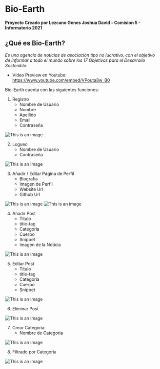# Bio-Earth
**Proyecto Creado por Lezcano Genes Joshua David - Comision 5 - Informatorio 2021**

## ¿Qué es Bio-Earth?

*Es una agencia de noticias de asociación tipo no lucrativo, con el objetivo de informar a todo el mundo sobre los 17 Objetivos para el Desarrollo Sostenible.*

- Vídeo Preview en Youtube: https://www.youtube.com/embed/VPouta8w_B0

Bio-Earth cuenta con las siguientes funciones:

1. Registro
   - Nombre de Usuario
   - Nombre
   - Apellido
   - Email
   - Contraseña

![This is an image](https://cdn.discordapp.com/attachments/546712576189399052/925147630869282826/Registro.png)

2. Logueo
   - Nombre de Usuario
   - Contraseña

![This is an image](https://cdn.discordapp.com/attachments/546712576189399052/925148070117769236/Login.png)

3. Añadir / Editar Página de Perfil
   - Biografía
   - Imagen de Perfil
   - Website Url
   - Github Url

![This is an image](https://cdn.discordapp.com/attachments/546712576189399052/925148389258170468/Perfil.png)
![This is an image](https://cdn.discordapp.com/attachments/546712576189399052/925148653767761950/Perfil2.png)

4. Añadir Post
   - Título
   - title-tag
   - Categoría
   - Cuerpo
   - Snippet
   - Imagen de la Noticia

![This is an image](https://cdn.discordapp.com/attachments/546712576189399052/925148927781634048/add.png)

5. Editar Post
   - Título
   - title-tag
   - Categoría
   - Cuerpo
   - Snippet

![This is an image](https://cdn.discordapp.com/attachments/546712576189399052/925149198922432532/edit.png)

6. Eliminar Post

![This is an image](https://cdn.discordapp.com/attachments/546712576189399052/925149487763165254/delete.png)

7. Crear Categoria
   - Nombre de Categoria

![This is an image](https://cdn.discordapp.com/attachments/546712576189399052/925149704692596816/cat.png)

8. Filtrado por Categoria

![This is an image](https://cdn.discordapp.com/attachments/546712576189399052/925150102933344286/cat2.png)
